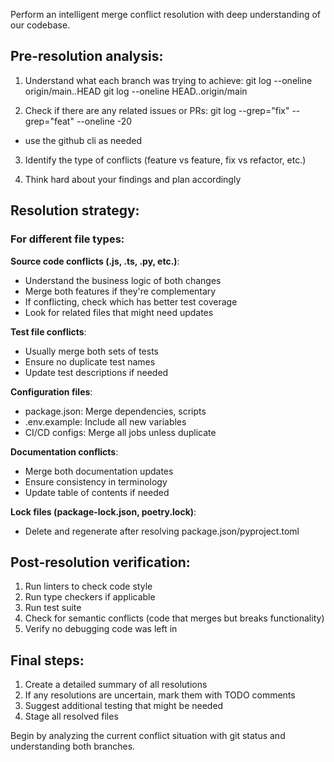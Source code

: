 Perform an intelligent merge conflict resolution with deep understanding of our codebase.

## Pre-resolution analysis:

1. Understand what each branch was trying to achieve:
git log --oneline origin/main..HEAD
git log --oneline HEAD..origin/main

2. Check if there are any related issues or PRs:
git log --grep="fix" --grep="feat" --oneline -20
- use the github cli as needed

3. Identify the type of conflicts (feature vs feature, fix vs refactor, etc.)

4. Think hard about your findings and plan accordingly

## Resolution strategy:

### For different file types:

**Source code conflicts (.js, .ts, .py, etc.)**:
- Understand the business logic of both changes
- Merge both features if they're complementary
- If conflicting, check which has better test coverage
- Look for related files that might need updates

**Test file conflicts**:
- Usually merge both sets of tests
- Ensure no duplicate test names
- Update test descriptions if needed

**Configuration files**:
- package.json: Merge dependencies, scripts
- .env.example: Include all new variables
- CI/CD configs: Merge all jobs unless duplicate

**Documentation conflicts**:
- Merge both documentation updates
- Ensure consistency in terminology
- Update table of contents if needed

**Lock files (package-lock.json, poetry.lock)**:
- Delete and regenerate after resolving package.json/pyproject.toml

## Post-resolution verification:

1. Run linters to check code style
2. Run type checkers if applicable  
3. Run test suite
4. Check for semantic conflicts (code that merges but breaks functionality)
5. Verify no debugging code was left in

## Final steps:

1. Create a detailed summary of all resolutions
2. If any resolutions are uncertain, mark them with TODO comments
3. Suggest additional testing that might be needed
4. Stage all resolved files

Begin by analyzing the current conflict situation with git status and understanding both branches.